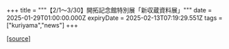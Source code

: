 +++
title = """【2/1～3/30】開拓記念館特別展「新収蔵資料展」"""
date = 2025-01-29T01:00:00.000Z
expiryDate = 2025-02-13T07:19:29.551Z
tags = ["kuriyama","news"]
+++


[[source]](https://www.town.kuriyama.hokkaido.jp/soshiki/55/30111.html)
